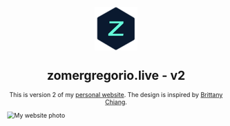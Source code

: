 <div align="center">
  <img src="https://raw.githubusercontent.com/zomeru/zomergregorio/main/img/logo.png" alt="Logo" width="100px" height="100px"/>
</div>
<h1 align="center">zomergregorio.live - v2</h1>
<p align="center">This is version 2 of my <a href="" target="_blank">personal website</a>. The design is inspired by <a href="https://github.com/bchiang7/v4" target="_blank">Brittany Chiang</a>.</p>
<img src="https://i.imgur.com/radNSTM.png" alt="My website photo" />
